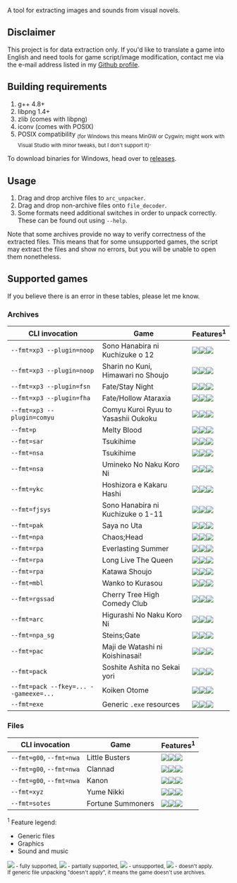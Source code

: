 A tool for extracting images and sounds from visual novels.

Disclaimer
----------

This project is for data extraction only. If you'd like to translate a game
into English and need tools for game script/image modification, contact me via
the e-mail address listed in my [Github profile](https://github.com/rr-).

Building requirements
---------------------

1. g++ 4.8+
2. libpng 1.4+
3. zlib (comes with libpng)
4. iconv (comes with POSIX)
5. POSIX compatibility <sub>(for Windows this means MinGW or Cygwin; might work
   with Visual Studio with minor tweaks, but I don't support it)</sub>.

To download binaries for Windows, head over to
[releases](https://github.com/vn-tools/arc_unpacker/releases).

Usage
-----

1. Drag and drop archive files to `arc_unpacker`.
2. Drag and drop non-archive files onto `file_decoder`.
3. Some formats need additional switches in order to unpack correctly.
   These can be found out using `--help`.

Note that some archives provide no way to verify correctness of the extracted
files. This means that for some unsupported games, the script may extract the
files and show no errors, but you will be unable to open them nonetheless.

Supported games
---------------

If you believe there is an error in these tables, please let me know.

### Archives

CLI invocation                        | Game                                | Features<sup>1</sup>
------------------------------------- | ----------------------------------- | ------------
`--fmt=xp3 --plugin=noop`             | Sono Hanabira ni Kuchizuke o 12     | ![][sup]![][sup]![][sup]
`--fmt=xp3 --plugin=noop`             | Sharin no Kuni, Himawari no Shoujo  | ![][sup]![][sup]![][sup]
`--fmt=xp3 --plugin=fsn`              | Fate/Stay Night                     | ![][sup]![][sup]![][sup]
`--fmt=xp3 --plugin=fha`              | Fate/Hollow Ataraxia                | ![][sup]![][sup]![][sup]
`--fmt=xp3 --plugin=comyu`            | Comyu Kuroi Ryuu to Yasashii Oukoku | ![][sup]![][sup]![][sup]
`--fmt=p`                             | Melty Blood                         | ![][sup]![][sup]![][sup]
`--fmt=sar`                           | Tsukihime                           | ![][sup]![][sup]![][sup]
`--fmt=nsa`                           | Tsukihime                           | ![][sup]![][sup]![][sup]
`--fmt=nsa`                           | Umineko No Naku Koro Ni             | ![][sup]![][sup]![][sup]
`--fmt=ykc`                           | Hoshizora e Kakaru Hashi            | ![][sup]![][sup]![][sup]
`--fmt=fjsys`                         | Sono Hanabira ni Kuchizuke o 1-11   | ![][sup]![][sup]![][sup]
`--fmt=pak`                           | Saya no Uta                         | ![][sup]![][sup]![][sup]
`--fmt=npa`                           | Chaos;Head                          | ![][sup]![][sup]![][sup]
`--fmt=rpa`                           | Everlasting Summer                  | ![][sup]![][sup]![][sup]
`--fmt=rpa`                           | Long Live The Queen                 | ![][sup]![][sup]![][sup]
`--fmt=rpa`                           | Katawa Shoujo                       | ![][sup]![][sup]![][sup]
`--fmt=mbl`                           | Wanko to Kurasou                    | ![][sup]![][sup]![][sup]
`--fmt=rgssad`                        | Cherry Tree High Comedy Club        | ![][sup]![][sup]![][sup]
`--fmt=arc`                           | Higurashi No Naku Koro Ni           | ![][sup]![][sup]![][sup]
`--fmt=npa_sg`                        | Steins;Gate                         | ![][sup]![][sup]![][sup]
`--fmt=pac`                           | Maji de Watashi ni Koishinasai!     | ![][sup]![][sup]![][sup]
`--fmt=pack`                          | Soshite Ashita no Sekai yori        | ![][sup]![][sup]![][sup]
`--fmt=pack --fkey=... --gameexe=...` | Koiken Otome                        | ![][sup]![][par]![][sup]
`--fmt=exe`                           | Generic `.exe` resources            | ![][sup]![][nap]![][nap]

### Files

CLI invocation             | Game                                | Features<sup>1</sup>
-------------------------- | ----------------------------------- | ------------
`--fmt=g00`, `--fmt=nwa`   | Little Busters                      | ![][nap]![][sup]![][sup]
`--fmt=g00`, `--fmt=nwa`   | Clannad                             | ![][nap]![][sup]![][sup]
`--fmt=g00`, `--fmt=nwa`   | Kanon                               | ![][nap]![][sup]![][sup]
`--fmt=xyz`                | Yume Nikki                          | ![][nap]![][sup]![][sup]
`--fmt=sotes`              | Fortune Summoners                   | ![][nap]![][sup]![][sup]

<sup>1</sup> Feature legend:

- Generic files
- Graphics
- Sound and music

<sub>![][sup] - fully supported, ![][par] - partially supported, ![][non] -
unsupported, ![][nap] - doesn't apply.  
If generic file unpacking "doesn't apply", it means the game doesn't use
archives.</sub>

[sup]: http://i.imgur.com/PeYsbCg.png
[par]: http://i.imgur.com/NMBy1C0.png
[non]: http://i.imgur.com/2aTNlHb.png
[nap]: http://i.imgur.com/jQTmqxl.png
